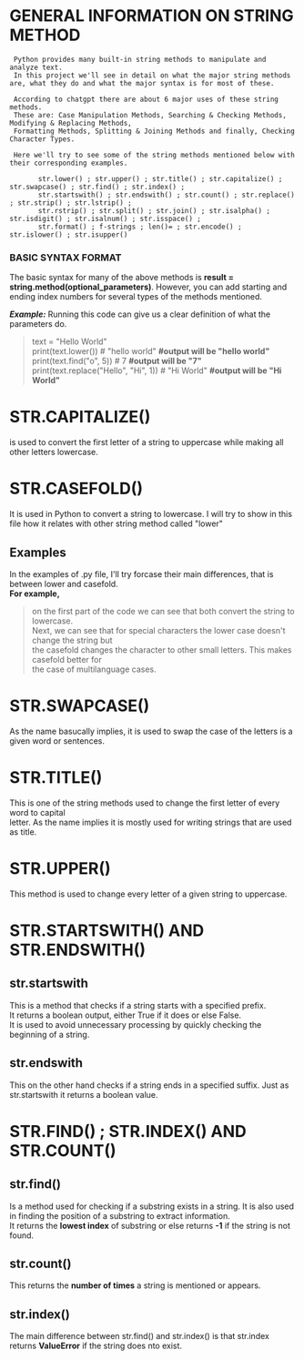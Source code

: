 # GENERAL INFORMATION ON STRING METHOD  

     Python provides many built-in string methods to manipulate and analyze text. 
     In this project we'll see in detail on what the major string methods are, what they do and what the major syntax is for most of these.
     
     According to chatgpt there are about 6 major uses of these string methods.  
     These are: Case Manipulation Methods, Searching & Checking Methods, Modifying & Replacing Methods,  
     Formatting Methods, Splitting & Joining Methods and finally, Checking Character Types.  

     Here we'll try to see some of the string methods mentioned below with their corresponding examples. 

           str.lower() ; str.upper() ; str.title() ; str.capitalize() ; str.swapcase() ; str.find() ; str.index() ;  
           str.startswith() ; str.endswith() ; str.count() ; str.replace() ; str.strip() ; str.lstrip() ;  
           str.rstrip() ; str.split() ; str.join() ; str.isalpha() ; str.isdigit() ; str.isalnum() ; str.isspace() ;  
           str.format() ; f-strings ; len()= ; str.encode() ; str.islower() ; str.isupper()




###  BASIC SYNTAX FORMAT

The basic syntax for many of the above methods is   **result = string.method(optional_parameters)**. 
However, you can add starting and ending index numbers for several types of the methods mentioned. 

***Example:***  Running this code can give us a clear definition of what the parameters do.  
>text = "Hello World"  
>print(text.lower())  # "hello world"  **#output will be  "hello world"**  
>print(text.find("o", 5))  # 7    **#output will be "7"**  
>print(text.replace("Hello", "Hi", 1))  # "Hi World"  **#output will be "Hi World"**



   
   


# STR.CAPITALIZE()

 is used to convert the first letter of a string to uppercase while making all other letters lowercase. 




# STR.CASEFOLD()
 
It is used in Python to convert a string to lowercase. I will try to show in this file how it relates with other string method called "lower"

## Examples

In the examples of .py file, I'll try forcase their main differences, that is between lower and casefold.  
**For example,**  
>on the first part of the code we can see that both convert the string to lowercase.  
>Next, we can see that for special characters the lower case doesn't change the string but  
>the casefold changes the character to other small letters. This makes casefold better for  
>the case of multilanguage cases.




# STR.SWAPCASE()

As the name basucally implies, it is used to swap the case of the letters is a given word or sentences.




# STR.TITLE()

This is one of the string methods used to change the first letter of every word to capital  
letter. As the name implies it is mostly used for writing strings that are used as title.




# STR.UPPER()

This method is used to change every letter of a given string to uppercase. 




# STR.STARTSWITH() AND STR.ENDSWITH()

## str.startswith

This is a method that checks if a string starts with a specified prefix.  
It returns a boolean output, either True if it does or else False.  
It is used to avoid unnecessary processing by quickly checking the beginning of a string.

## str.endswith

This on the other hand checks if a string ends in a specified suffix. Just as str.startswith it returns a boolean value.




# STR.FIND() ; STR.INDEX() AND STR.COUNT()

## str.find()

Is a method used for checking if a substring exists in a string. It is also used in finding the position of a substring to extract information.  
It returns the **lowest index** of substring or else returns **-1** if the string is not found.


## str.count()

This returns the **number of times** a string is mentioned or appears.


## str.index()

The main difference between str.find() and str.index() is that str.index returns **ValueError** if the string does nto exist.